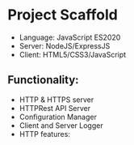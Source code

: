# Project Scaffold

- Language: JavaScript ES2020
- Server: NodeJS/ExpressJS
- Client: HTML5/CSS3/JavaScript

## Functionality:
- HTTP & HTTPS server
- HTTPRest API Server
- Configuration Manager
- Client and Server Logger
- HTTP features:
